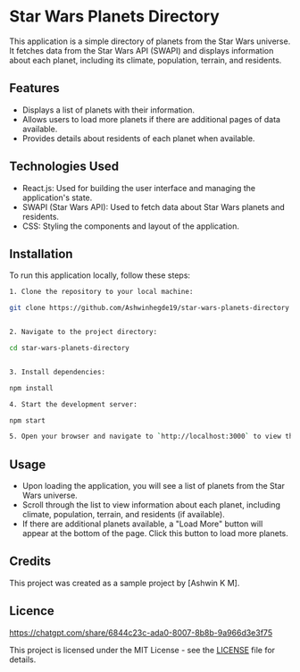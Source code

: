 # Star Wars Planets Directory

This application is a simple directory of planets from the Star Wars universe. It fetches data from the Star Wars API (SWAPI) and displays information about each planet, including its climate, population, terrain, and residents.

## Features

- Displays a list of planets with their information.
- Allows users to load more planets if there are additional pages of data available.
- Provides details about residents of each planet when available.

## Technologies Used

- React.js: Used for building the user interface and managing the application's state.
- SWAPI (Star Wars API): Used to fetch data about Star Wars planets and residents.
- CSS: Styling the components and layout of the application.

## Installation

To run this application locally, follow these steps:
``` bash
1. Clone the repository to your local machine:

git clone https://github.com/Ashwinhegde19/star-wars-planets-directory


2. Navigate to the project directory:

cd star-wars-planets-directory


3. Install dependencies:

npm install

4. Start the development server:

npm start

5. Open your browser and navigate to `http://localhost:3000` to view the application.
```
## Usage

- Upon loading the application, you will see a list of planets from the Star Wars universe.
- Scroll through the list to view information about each planet, including climate, population, terrain, and residents (if available).
- If there are additional planets available, a "Load More" button will appear at the bottom of the page. Click this button to load more planets.

## Credits

This project was created as a sample project by [Ashwin K M].

## Licence 
https://chatgpt.com/share/6844c23c-ada0-8007-8b8b-9a966d3e3f75

This project is licensed under the MIT License - see the [LICENSE](LICENSE) file for details.
